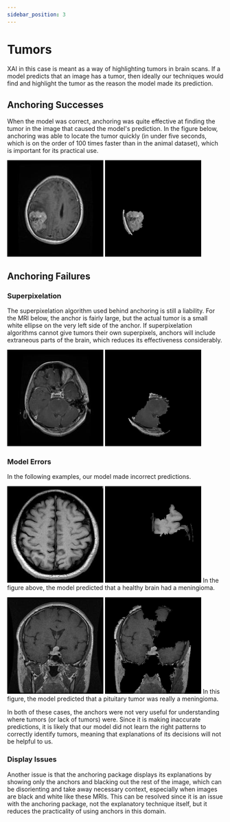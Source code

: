 ```yaml
---
sidebar_position: 3
---
```


# Tumors

XAI in this case is meant as a way of highlighting tumors in brain scans. If a model predicts that an image has a tumor, then ideally our techniques would find and highlight the tumor as the reason the model made its prediction. 

## Anchoring Successes

When the model was correct, anchoring was quite effective at finding the tumor in the image that caused the model's prediction. In the figure below, anchoring was able to locate the tumor quickly (in under five seconds, which is on the order of 100 times faster than in the animal dataset), which is important for its practical use. 

![Figure 1](/img/tumors/meningioma-252.jpg "A brain mri with a meningioma tumor.")
![Figure 1](/img/tumors/meningioma-252-anchor.png "The anchor for the brain scan.")

## Anchoring Failures

### Superpixelation

The superpixelation algorithm used behind anchoring is still a liability. For the MRI below, the anchor is fairly large, but the actual tumor is a small white ellipse on the very left side of the anchor. If superpixelation algorithms cannot give tumors their own superpixels, anchors will include extraneous parts of the brain, which reduces its effectiveness considerably. 

![Figure 2](/img/tumors/glioma-191.jpg "A brain mri with a glioma tumor.")
![Figure 2](/img/tumors/glioma-191-anchor.png "The anchor for the brain scan.")

### Model Errors

In the following examples, our model made incorrect predictions.

![Figure 3](/img/tumors/healthy-97.jpg "A healthy brain mri.")
![Figure 3](/img/tumors/healthy-97-anchor.png "The anchor for the brain scan.")
In the figure above, the model predicted that a healthy brain had a meningioma.

![Figure 4](/img/tumors/pituitary-135.jpg "A brain mri with a pituitary tumor.")
![Figure 4](/img/tumors/pituitary-135-anchor.png "The anchor for the brain scan.")
In this figure, the model predicted that a pituitary tumor was really a meningioma.

In both of these cases, the anchors were not very useful for understanding where tumors (or lack of tumors) were. Since it is making inaccurate predictions, it is likely that our model did not learn the right patterns to correctly identify tumors, meaning that explanations of its decisions will not be helpful to us.

### Display Issues

Another issue is that the anchoring package displays its explanations by showing only the anchors and blacking out the rest of the image, which can be disorienting and take away necessary context, especially when images are black and white like these MRIs. This can be resolved since it is an issue with the anchoring package, not the explanatory technique itself, but it reduces the practicality of using anchors in this domain.